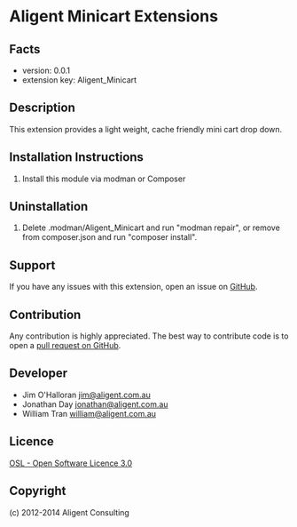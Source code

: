 Aligent Minicart Extensions
======================================

Facts
-----
- version: 0.0.1
- extension key: Aligent_Minicart

Description
-----------
This extension provides a light weight, cache friendly mini cart drop down. 

Installation Instructions
-------------------------
1. Install this module via modman or Composer

Uninstallation
--------------
1. Delete .modman/Aligent_Minicart and run "modman repair", or remove from
composer.json and run "composer install".

Support
-------
If you have any issues with this extension, open an issue on [GitHub](https://github.com/aligent/Aligent_Minicart/issues).

Contribution
------------
Any contribution is highly appreciated. The best way to contribute code is to open a [pull request on GitHub](https://help.github.com/articles/using-pull-requests).

Developer
---------
- Jim O'Halloran <jim@aligent.com.au>
- Jonathan Day <jonathan@aligent.com.au>
- William Tran <william@aligent.com.au>

Licence
-------
[OSL - Open Software Licence 3.0](http://opensource.org/licenses/osl-3.0.php)

Copyright
---------
(c) 2012-2014 Aligent Consulting
